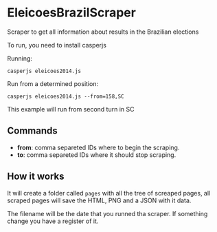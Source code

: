 EleicoesBrazilScraper
=====================

Scraper to get all information about results in the Brazilian elections

To run, you need to install casperjs

Running:
```
casperjs eleicoes2014.js
```

Run from a determined position:
```
casperjs eleicoes2014.js --from=158,SC
```
This example will run from second turn in SC

Commands
--------

* **from**: comma separeted IDs where to begin the scraping.
* **to**: comma separeted IDs where it should stop scraping.

How it works
------------

It will create a folder called `pages` with all the tree of screaped pages, all scraped pages will save the HTML, PNG and a JSON with it data.

The filename will be the date that you runned tha scraper. If something change you have a register of it.
